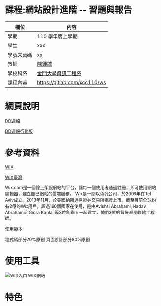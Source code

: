 # 課程:網站設計進階 -- 習題與報告

欄位 | 內容
-----|--------
學期 | 110 學年度上學期
學生 |  xxx
學號末兩碼 | xx
教師 | [陳鍾誠](https://www.nqu.edu.tw/educsie/index.php?act=blog&code=list&ids=4)
學校科系 | [金門大學資訊工程系](https://www.nqu.edu.tw/educsie/index.php)
課程內容 | https://gitlab.com/ccc110/ws

# 網頁說明
[DD週報](https://shaoanyahoo.wixsite.com/my-site)

[DD週報行動版](https://editor.wix.com/html/editor/web/renderer/edit/5a4cf642-6231-4be6-8c36-f3d317a83875?metaSiteId=dc048377-81a0-46dd-9083-ddb3d808924b)
# 參考資料
[WIX](https://www.wix.com/)

[WIX臺灣](https://www.wixtw.com/aboutwix)

Wix.com是一個線上架設網站的平台，讓每一個使用者通過註冊，即可使用網站編輯器，建立自已網站的雲端服務。
Wix是一間以色列公司，於2006年在Tel Aviv成立。2013年11月，於美國納斯達克證券交易所掛牌上市。截至目前全球約有2億的Wix用戶，超過190個國家在使用，是由Avishai Abrahami, Nadav Abrahami和Giora Kaplan等3位創辦人一起建立，他們3位的背景都是軟體工程師。

[使用範本](https://zh.wix.com/website-template/view/html/2502?siteId=eea928bf-523f-4230-b2c7-4f251333ec6e&metaSiteId=e467c936-705e-41c6-9b61-cc61dedc5b31&originUrl=https%3A%2F%2Fzh.wix.com%2Fwebsite%2Ftemplates%2Fhtml%2Fblog&tpClick=view_button)

程式碼部分20%原創
頁面設計部分80%原創

# 使用工具

![WIX入口](https://user-images.githubusercontent.com/79679538/148655439-5fc80756-59dd-40d1-a4b6-834ba35896f2.png)
WIX網站

# 特色





